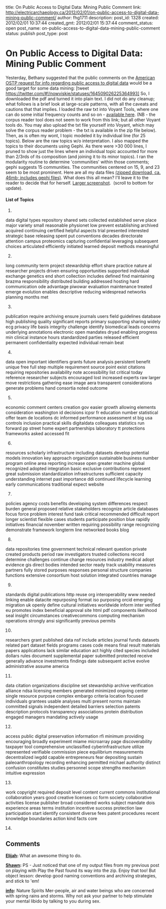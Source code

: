 title: On Public Access to Digital Data: Mining Public Comment
link: http://electricarchaeology.ca/2012/02/01/on-public-access-to-digital-data-mining-public-comment/
author: fhg1711
description: 
post_id: 1328
created: 2012/02/01 10:37:44
created_gmt: 2012/02/01 15:37:44
comment_status: open
post_name: on-public-access-to-digital-data-mining-public-comment
status: publish
post_type: post

# On Public Access to Digital Data: Mining Public Comment

Yesterday, Bethany suggested that the public comments on the [American OSTP request for info regarding public access to digital data](http://www.whitehouse.gov/administration/eop/ostp/library/digitaldata) would be a good target for some data mining: [tweet https://twitter.com/#!/nowviskie/statuses/164509026225364993] So, I downloaded the pdf and turned it into plain text. I did not do any cleanup; what follows is a brief look at large-scale patterns, with all the caveats and cautions that that implies. I loaded the raw txt into Voyant Tools, where one can do some initial frequency counts and so on - [available here](http://voyant-tools.org/?corpus=1328107738300.4562). (NB - the corpus reader tool does not seem to work from this link; but all other Voyant tools do. You may also upload the txt file yourself into Voyant, which may solve the corpus reader problem - the txt is available in the zip file below). Then, as is often my wont, I topic modeled it by individual line (for 25 topics). Below are the raw topics w/o interpretation. I also mapped the topics to their documents using Gephi. As there were >30 000 lines, I pruned to show just the lines where an individual topic accounted for more than 2/3rds of its composition (and joining it to its minor topics). I ran the modularity routine to determine 'communities' within those comments; gephi suggests 15 communities. The communities centered on 15, 9, and 23 seem to be most prominent. Here are all my data files [(zipped download, ca. 46mb; includes gephi files)](http://graeworks.net/topic-model/miningpubliccomment.zip). What does this all mean? I'll leave it to the reader to decide that for herself. [Larger screenshot](http://electricarchaeologist.wordpress.com/?attachment_id=1330).  (scroll to bottom for update). 

#### List of Topics

1.
data digital types repository shared sets collected established serve place major variety small reasonable physionet low prevent establishing archived acquired continuing certified helpful aspects trial presented interested strategic base releasing spent put conventions decades directorate attention campus proteomics capturing confidential leveraging subsequent choices articulated efficiently initiated learned deposit methods meaningful

2.
long community term project stewardship effort share practice nature al researcher projects driven ensuring opportunities supported individual exchange genetics end short collection includes defined find maintaining brazma responsibility distributed building addressed hosting hard communication ode advantage piwowar evaluation maintenance treated emerge evolution enables descriptive reducing widespread networks planning months met

3.
publication require archiving ensure journals users field guidelines database high publishing quality significant reports primary supporting sharing widely ecg privacy life basis integrity challenge identify biomedical leads concerns underlying annotations electronic open mandates dryad enabling progress min clinical instance hours standardized parties released efficient permanent confidentiality expected individual remain beat

4.
data open important identifiers grants future analysis persistent benefit unique free full step multiple requirement source point exist citations requiring repositories availability note accessibility list critical today reference researcher subjects encouraged lost increased experts raw larger move restrictions gathering ease image aera transparent considerations generate problems hand consortia noted outcome

5.
economic comment centers creation gov easier growth allowing elements consideration washington id decisions icpsr fr education number statistical offer team de locations dc informed performance assessment st big usa controls inclusion practical skills digitaldata colleagues statistics run forward pp street home expert partnerships laboratory tt protections frameworks asked accessed fit

6.
resources scholarly infrastructure including datasets develop potential models innovation key approach organization sustainable business number program online area reporting increase open greater machine global recognized adopted integration basic exclusive contributions represent great submission standardization infrastructures sufficient capacity understanding internet past importance ddi continued lifecycle learning early communications traditional expect website

7.
policies agency costs benefits developing system differences respect burden general proposed relative stakeholders recognize article databases focus force problem interest fund task critical recommended difficult report longer scientist flexible cases students participate position blue rapidly initiatives financial november written requiring possibility range recognizing demonstrate framework longterm line networked books blog

8.
data repositories time government technical relevant question private created products period raw investigators trusted collections record determine challenges continue change resources industry medical adopt evidence gis direct bodies intended sector ready track usability measures partners fully stored purposes responses personal structure companies functions extensive consortium host solution integrated countries manage

9.
standards digital publications http reuse org interoperability www needed linking enable datacite repurposing format iso purposing orcid emerging migration uk openly define cultural initiatives worldwide inform inter verified eu promotes index beneficial approval site html pdf components likelihood seal insight circumstances creativecommons computing mechanism operations strongly ansi significantly previous permits

10.
researchers grant published data nsf include articles journal funds datasets related part dataset fields programs cases code means final result materials papers applications lack similar education act highly cited species included dollars rules document supplemental paper submitted protected receive generally advance investments findings date subsequent active evolve administrative assume america

11.
data citation organizations discipline set stewardship archive verification alliance ndsa licensing members generated minimized ongoing center single resource purpose complex embargo criteria location focused individuals grantees usable analyses multi present norms maintain committed signals independent detailed barriers selection patents description protocols transparency associations protein distribution engaged managers mandating actively usage

12.
access public digital preservation information rfi minimum providing encouraging broadly experiment miame microarray page discoverability taxpayer tool comprehensive unclassified cyberinfrastructure utilize represented verifiable commission piece equilibrium measurements decentralized iwgdd capable entrepreneurs fear depositing sustain paleoanthropology recording enhancing permitted michael authority distinct confusion constitutes studies personnel scope strengths mechanism intuitive expression

13.
work copyright required deposit level content current commons institutional collaboration years good creative licenses cc form society collaborative activities license publisher broad considered works subject mandate dois experience areas terms institution incentive success protection law participation start identify consistent diverse fees patent procedures recent knowledge boundaries action kind facts core

14.

## Comments

**[Elijah](#5744 "2012-02-02 11:57:05"):** What an awesome thing to do.

**[Shawn](#5725 "2012-02-01 11:50:19"):** PS - Just noticed that one of my output files from my previous post on playing with Play the Past found its way into the zip. Enjoy that too! But object lesson: develop good naming conventions and archiving strategies, and stick to 'em!

**[info](#18865 "2014-02-28 10:01:22"):** Nature Spirits Mer-people, air and water beings who are concerned with spring rains and storms. Why not ask your partner to help stimulate your mental libido by talking to you during sex.

